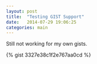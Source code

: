 ```yaml
---
layout: post
title:  "Testing GIST Support"
date:   2014-07-29 19:06:25
categories: main
---
```

Still not working for my own gists.

{% gist 3327e38c1f2e767aa0cd %}

